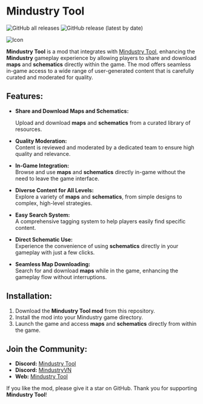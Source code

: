 # **Mindustry Tool**

![GitHub all releases](https://img.shields.io/github/downloads/MindustryVN/MindustryToolMod/total?style=flat-square)
![GitHub release (latest by date)](https://img.shields.io/github/downloads/MindustryVN/MindustryToolMod/latest/total?style=flat-square)<br>

![Icon](icon.png)

**Mindustry Tool** is a mod that integrates with [Mindustry Tool](https://mindustry-tool.com), enhancing the **Mindustry** gameplay experience by allowing players to share and download **maps** and **schematics** directly within the game. The mod offers seamless in-game access to a wide range of user-generated content that is carefully curated and moderated for quality.

## **Features:**

- **Share and Download Maps and Schematics:**  

  Upload and download **maps** and **schematics** from a curated library of resources.

- **Quality Moderation:**  
  Content is reviewed and moderated by a dedicated team to ensure high quality and relevance.

- **In-Game Integration:**  
  Browse and use **maps** and **schematics** directly in-game without the need to leave the game interface.

- **Diverse Content for All Levels:**  
  Explore a variety of **maps** and **schematics**, from simple designs to complex, high-level strategies.

- **Easy Search System:**  
  A comprehensive tagging system to help players easily find specific content.

- **Direct Schematic Use:**  
  Experience the convenience of using **schematics** directly in your gameplay with just a few clicks.

- **Seamless Map Downloading:**  
  Search for and download **maps** while in the game, enhancing the gameplay flow without interruptions.

## **Installation:**

1. Download the **Mindustry Tool mod** from this repository.
2. Install the mod into your Mindustry game directory.
3. Launch the game and access **maps** and **schematics** directly from within the game.

## **Join the Community:**

- **Discord:** [Mindustry Tool](https://discord.gg/fbRQageuGs)
- **Discord:** [MindustryVN](https://discord.gg/nuSYYJbQ52)
- **Web:** [Mindustry Tool](https://mindustry-tool.com)

If you like the mod, please give it a star on GitHub. Thank you for supporting **Mindustry Tool**!
